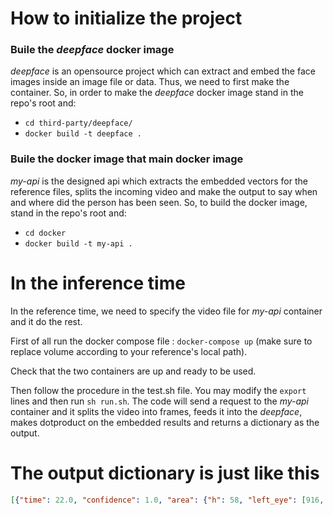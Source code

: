 # How to initialize the project
### Buile the _deepface_ docker image
_deepface_ is an opensource project which can extract and embed the face images inside an image file or data. Thus, we need to first make the container. So, in order to make the _deepface_ docker image stand in the repo's root and:
- `cd third-party/deepface/`
- `docker build -t deepface .`

### Buile the docker image that main docker image
_my-api_ is the designed api which extracts the embedded vectors for the reference files, splits the incoming video and make the output to say when and where did the person has been seen. So, to build the docker image, stand in the repo's root and:
- `cd docker`
- `docker build -t my-api .`


# In the inference time
In the reference time, we need to specify the video file for _my-api_ container and it do the rest.

First of all run the docker compose file : `docker-compose up` (make sure to replace volume according to your reference's local path).

Check that the two containers are up and ready to be used.

Then follow the procedure in the test.sh file. You may modify the `export` lines and then run `sh run.sh`. The code will send a request to the _my-api_ container and it splits the video into frames, feeds it into the _deepface_, makes dotproduct on the embedded results and returns a dictionary as the output.


# The output dictionary is just like this
```json
[{"time": 22.0, "confidence": 1.0, "area": {"h": 58, "left_eye": [916, 194], "right_eye": [936, 195], "w": 43, "x": 903, "y": 172}, "dot_product": 83.38889444312156}, ...]
```